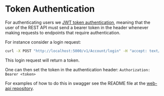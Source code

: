 # Token Authentication

For authenticating users we [JWT token authentication](jwt.io), meaning that the user of the REST API must send a bearer token in the header whenever making requests to endpoints that require authentication.

For instance consider a login request:

```Bash
curl -X POST "http://localhost:5000/v1/Account/login" -H "accept: text/plain" -H "Content-Type: application/json-patch+json" -d "{ \"username\": \"<yourUserName>\", \"password\": \"<youPassword>\"}"
```
This login request will return a token.

One can then set the token in the authentication header: ```Authorization: Bearer <token>```

For examples of how to do this in swagger see the README file at the [web-api repository](https://github.com/aau-giraf/web-api).